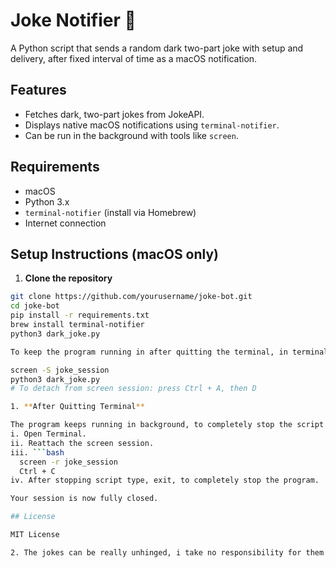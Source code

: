 # Joke Notifier 🤡

A Python script that sends a random dark two-part joke with setup and delivery, after fixed interval of time as a macOS notification.

## Features
- Fetches dark, two-part jokes from JokeAPI.
- Displays native macOS notifications using `terminal-notifier`.
- Can be run in the background with tools like `screen`.

## Requirements
- macOS
- Python 3.x
- `terminal-notifier` (install via Homebrew)
- Internet connection

## Setup Instructions (macOS only)

1. **Clone the repository**

```bash
git clone https://github.com/yourusername/joke-bot.git
cd joke-bot
pip install -r requirements.txt
brew install terminal-notifier
python3 dark_joke.py

To keep the program running in after quitting the terminal, in terminal create a new screen session as;

screen -S joke_session
python3 dark_joke.py
# To detach from screen session: press Ctrl + A, then D

1. **After Quitting Terminal**

The program keeps running in background, to completely stop the script from running:
i. Open Terminal.
ii. Reattach the screen session.
iii. ```bash
  screen -r joke_session
  Ctrl + C
iv. After stopping script type, exit, to completely stop the program.

Your session is now fully closed.

## License

MIT License

2. The jokes can be really unhinged, i take no responsibility for them as they are fetched from a random api.


     

